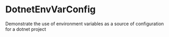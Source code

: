 # DotnetEnvVarConfig
Demonstrate the use of environment variables as a source of configuration for a dotnet project
